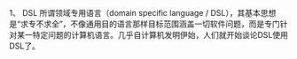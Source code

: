 1、 DSL  所谓领域专用语言（domain specific language \/ DSL），其基本思想是“求专不求全”，不像通用目的语言那样目标范围涵盖一切软件问题，而是专门针对某一特定问题的计算机语言。几乎自计算机发明伊始，人们就开始谈论DSL使用DSL了。 

